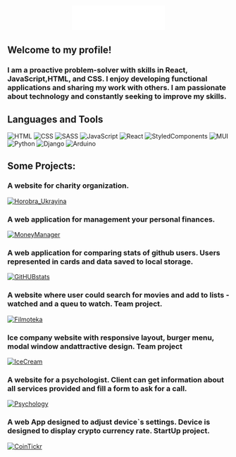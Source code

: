 <div align="center"><img src="https://github.com/smerch88/smerch88/blob/main/assets/name.gif"></div>

## Welcome to my profile!

### I am a proactive problem-solver with skills in React, JavaScript,HTML, and CSS. I enjoy developing functional applications and sharing my work with others. I am passionate about technology and constantly seeking to improve my skills.

## Languages and Tools

![HTML](https://img.shields.io/badge/-HTML-orange?style=for-the-badge&logo=HTML5&logoColor=fff)
![CSS](https://img.shields.io/badge/-CSS-blue?style=for-the-badge&logo=CSS3&logoColor=fff)
![SASS](https://img.shields.io/badge/-SASS-pink?style=for-the-badge&logo=SASS&logoColor=fff)
![JavaScript](https://img.shields.io/badge/-JavaScript-yellow?style=for-the-badge&logo=JavaScript&logoColor=fff)
![React](https://img.shields.io/badge/-React-darkblue?style=for-the-badge&logo=React&logoColor=fff)
![StyledComponents](https://img.shields.io/badge/-Styled_Components-pink?style=for-the-badge&logo=StyledComponents&logoColor=fff)
![MUI](https://img.shields.io/badge/-MUI-purple?style=for-the-badge&logo=MUI&logoColor=fff)
![Python](https://img.shields.io/badge/-Python-blue?style=for-the-badge&logo=Python&logoColor=fff)
![Django](https://img.shields.io/badge/-Django-darkgreen?style=for-the-badge&logo=Django&logoColor=fff)
![Arduino](https://img.shields.io/badge/-Arduino-lightblue?style=for-the-badge&logo=Arduino&logoColor=fff)

## Some Projects:

### A website for charity organization.

[![Horobra_Ukrayina](https://img.shields.io/badge/-Horobra_Ukrayina-darkblue?style=for-the-badge&logo=&logoColor=fff)](https://github.com/smerch88/StrongNationReact)

### A web application for management your personal finances.

[![MoneyManager](https://img.shields.io/badge/-Money_Manager-darkblue?style=for-the-badge&logo=&logoColor=fff)](https://github.com/Daniel-Slavnyi/money-manager)

### A web application for comparing stats of github users. Users represented in cards and data saved to local storage.

[![GitHUBstats](https://img.shields.io/badge/-GitHUBstats-darkblue?style=for-the-badge&logo=&logoColor=fff)](https://github.com/smerch88/githubstats)

### A website where user could search for movies and add to lists - watched and a queu to watch. Team project.

[![Filmoteka](https://img.shields.io/badge/-Filmoteka-darkblue?style=for-the-badge&logo=&logoColor=fff)](https://github.com/Veronikanos/FilmotekaTeamProject)

### Ice company website with responsive layout, burger menu, modal window andattractive design. Team project

[![IceCream](https://img.shields.io/badge/-IceCream-darkblue?style=for-the-badge&logo=&logoColor=fff)](https://github.com/InnaForkert/team-project-1)

### A website for a psychologist. Client can get information about all services provided and fill a form to ask for a call.

[![Psychology](https://img.shields.io/badge/-Psychology-darkblue?style=for-the-badge&logo=&logoColor=fff)](https://github.com/smerch88/Psychology_Website)

### A web App designed to adjust device`s settings. Device is designed to display crypto currency rate. StartUp project.

[![CoinTickr](https://img.shields.io/badge/-CoinTickr-darkblue?style=for-the-badge&logo=&logoColor=fff)](https://github.com/smerch88/Simple-Ticker-Stage-1)

<!-- [![Anurag's GitHub stats](https://github-readme-stats.vercel.app/api?username=smerch88&count_private=true&show_icons=true&theme=tokyonight)](https://github.com/smerch88) -->
